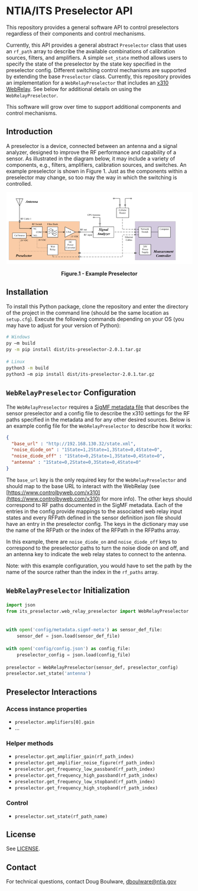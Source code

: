 # NTIA/ITS Preselector API

This repository provides a general software API to control preselectors regardless of their
components and control mechanisms.

Currently, this API provides a general abstract `Preselector` class that uses an `rf_path`
array to describe the available combinations of calibration sources, filters, and amplifiers.
A simple `set_state` method allows users to specify the state of the preselector by the state
key specified in the preselector config. Different switching control mechanisms are supported
by extending the base `Preselector` class. Currently, this repository provides an implementation
for a `WebRelayPreselector` that includes an [x310 WebRelay](https://www.controlbyweb.com/x310/).
See below for additional details on using the `WebRelayPreselector`.  

This software will grow over time to support additional components and control mechanisms.

## Introduction

 A preselector is a device, connected between an antenna and a signal analyzer, designed to
 improve the RF performance and capability of a sensor. As illustrated in the diagram below,
 it may include a variety of components, e.g., filters, amplifiers, calibration sources, and
 switches. An example preselector is shown in Figure 1. Just as the components within a preselector
 may change, so too may the way in which the switching is controlled.

![Preselector Diagram](/docs/img/preselector.png)
<p style="text-align: center;"><figcaption align = "center"><b>Figure.1 - Example Preselector</b></figcaption></p>


## Installation

To install this Python package, clone the repository and enter the directory of the project in
the command line (should be the same location as `setup.cfg`). Execute the following commands
depending on your OS (you may have to adjust for your version of Python):

```bash
# Windows
py –m build 
py -m pip install dist/its-preselector-2.0.1.tar.gz 

# Linux
python3 -m build
python3 –m pip install dist/its-preselector-2.0.1.tar.gz 

```

## `WebRelayPreselector` Configuration

The `WebRelayPreselector` requires a [SigMF metadata file](https://Github.com/NTIA/sigmf-ns-ntia)
that describes the sensor preselector and a config file to describe the x310 settings for the RF
paths specified in the metadata and for any other desired sources. Below is an example config file
for the `WebRelayPreselector` to describe how it works:

```json
{
  "base_url" : "http://192.168.130.32/state.xml",
  "noise_diode_on" : "1State=1,2State=1,3State=0,4State=0",
  "noise_diode_off" : "1State=0,2State=1,3State=0,4State=0",
  "antenna" : "1State=0,2State=0,3State=0,4State=0"
}
```

The `base_url` key is the only required key for the `WebRelayPreselector` and should map to the
base URL to interact with the WebRelay (see [https://www.controlbyweb.com/x310](https://www.controlbyweb.com/x310)
for more info). The other keys should correspond to RF paths documented in the SigMF metadata.
Each of the entries in the config provide mappings to the associated web relay input states and
every RFPath defined in the sensor definition json file should have an entry in the preselector
config. The keys in the dictionary may use the name of the RFPath or the index of the RFPath in
the RFPaths array.

In this example, there are `noise_diode_on` and `noise_diode_off` keys to correspond to the
preselector paths to turn the noise diode on and off, and an antenna key to indicate the web
relay states to connect to the antenna.

Note: with this example configuration, you would have to set the path by the name of the source
rather than the index in the `rf_paths` array.

## `WebRelayPreselector` Initialization

```python
import json
from its_preselector.web_relay_preselector import WebRelayPreselector


with open('config/metadata.sigmf-meta') as sensor_def_file:
    sensor_def = json.load(sensor_def_file)

with open('config/config.json') as config_file:
    preselector_config = json.load(config_file)

preselector = WebRelayPreselector(sensor_def, preselector_config)
preselector.set_state('antenna')
```

## Preselector Interactions

### Access instance properties

- `preselector.amplifiers[0].gain`
- ...

### Helper methods

- `preselector.get_amplifier_gain(rf_path_index)`
- `preselector.get_amplifier_noise_figure(rf_path_index)`
- `preselector.get_frequency_low_passband(rf_path_index)`
- `preselector.get_frequency_high_passband(rf_path_index)`
- `preselector.get_frequency_low_stopband(rf_path_index)`
- `preselector.get_frequency_high_stopband(rf_path_index)`

### Control

- `preselector.set_state(rf_path_name)`

## License

See [LICENSE](LICENSE.md).

## Contact

For technical questions, contact Doug Boulware, dboulware@ntia.gov
